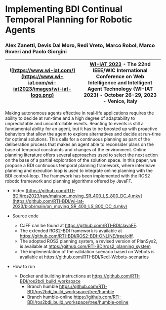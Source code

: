 # Implementing BDI Continual Temporal Planning for Robotic Agents

### Alex Zanetti, Devis Dal Moro, Redi Vreto, Marco Robol, Marco Roveri and Paolo Giorgini

| ![https://www.wi-iat.com/](https://www.wi-iat.com/wi-iat2023/images/wi-iat-logo.png) | [WI-IAT 2023](https://www.wi-iat.com/wi-iat2023/) - The 22nd IEEE/WIC International Conference on Web Intelligence and Intelligent Agent Technology (WI-IAT 2023) - October 26-29, 2023 - Venice, Italy |
|---                                                                        |---                                                        |


Making autonomous agents effective in real-life applications requires the ability to decide at run-time and a high degree of adaptability to unpredictable and uncontrollable events. Reacting to events is still a fundamental ability for an agent, but it has to be boosted up with proactive behaviors that allow the agent to explore alternatives and decide at run-time for optimal solutions. This calls for a continuous planning as part of the deliberation process that makes an agent able to reconsider plans on the base of temporal constraints and changes of the environment. Online planning literature offers several approaches used to select the next action on the base of a partial exploration of the solution space. In this paper, we propose a BDI continuous temporal planning framework, where interleave planning and execution loop is used to integrate online planning with the BDI control-loop. The framework has been implemented with the ROS2 robotic framework and planning algorithms offered by JavaFF.

- Video [https://github.com/RTI-BDI/iros2023/raw/main/on_moving_SR_400_LS_800_DC_4.mkv](https://github.com/RTI-BDI/wi-iat-2023/blob/main/on_moving_SR_400_LS_800_DC_4.mkv)

- Source code
  - CJFF can be found at https://github.com/RTI-BDI/JavaFF.
  - The extended ROS2-BDI framework is available at https://github.com/RTI-BDI/ROS2-BDI-ONLINE/tree/ojff.
  - The adopted ROS2 planning system, a revised version of PlanSys2, is available at https://github.com/RTI-BDI/ros2_planning_system
  - The implementation of the validation scenario based on Webots is available at https://github.com/RTI-BDI/Redi-Webots-scenarios

- How to run
  - Docker and building instructions at https://github.com/RTI-BDI/ros2bdi_build_workspace
    - Branch humble https://github.com/RTI-BDI/ros2bdi_build_workspace/tree/humble
    - Branch humble-online https://github.com/RTI-BDI/ros2bdi_build_workspace/tree/humble-online
